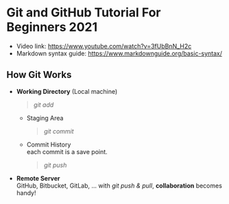 # Git and GitHub Tutorial For Beginners 2021
* Video link: https://www.youtube.com/watch?v=3fUbBnN_H2c
* Markdown syntax guide: https://www.markdownguide.org/basic-syntax/

## How Git Works

* **Working Directory** (Local machine)  
    > _git add_ 
  * Staging Area  
    > _git commit_
  * Commit History  
  each commit is a save point.  
    > _git push_

* **Remote Server**  
    GitHub, Bitbucket, GitLab, ...
    with _git push & pull_, **collaboration** becomes handy!
